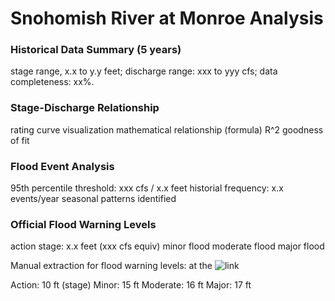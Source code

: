 # Snohomish River at Monroe Analysis

### Historical Data Summary (5 years)
stage range, x.x to y.y feet; discharge range: xxx to yyy cfs; data completeness: xx%.

### Stage-Discharge Relationship
rating curve visualization
mathematical relationship (formula)
R^2 goodness of fit

### Flood Event Analysis
95th percentile threshold: xxx cfs / x.x feet
historial frequency: x.x events/year
seasonal patterns identified

### Official Flood Warning Levels
action stage: x.x feet (xxx cfs equiv)
minor flood
moderate flood
major flood

Manual extraction for flood warning levels: at the ![link](https://water.noaa.gov/#@=-122.0001176,47.8303719,12.802571&b=topographic&g=LRO,0!0!0!0!0!0!0!0!0!0!1!1!1!1!0!0!0!0!0!0,0.5,1!1!1!1!0,0,0,true&ab=0,0,#D94B4A,1,1,1,#cccccc,1,0,0,#B243B1,1,0,0,#98E09A,1,false&a=hide,0.35,false&s=0,0,0.9,0.9,false&n=false,#72afe9,0.9,0,0.9,0,0.9,false&p=false,0.75,0,7,0,1,2025,6,30,0,false&d=1,0,1,1,1,1,1,1,#006EFF,1,#006EFF,1,#006EFF,1,#006EFF,1,#006EFF,true&q=)

Action: 10 ft (stage)
Minor: 15 ft
Moderate: 16 ft
Major: 17 ft

